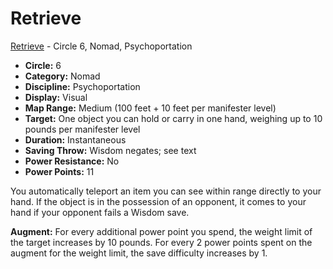 # Retrieve

[Retrieve](/Psionics/R/Retrieve.md) - Circle 6, Nomad, Psychoportation

- **Circle:** 6
- **Category:** Nomad
- **Discipline:** Psychoportation
- **Display:** Visual
- **Map Range:** Medium (100 feet + 10 feet per manifester level)
- **Target:** One object you can hold or carry in one hand, weighing up to 10 pounds per manifester level
- **Duration:** Instantaneous
- **Saving Throw:** Wisdom negates; see text
- **Power Resistance:** No
- **Power Points:** 11

You automatically teleport an item you can see within range directly to your hand. If the object is in the possession of an opponent, it comes to your hand if your opponent fails a Wisdom save.

**Augment:** For every additional power point you spend, the weight limit of the target increases by 10 pounds. For every 2 power points spent on the augment for the weight limit, the save difficulty increases by 1.
